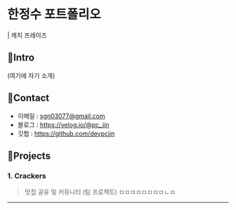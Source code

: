 # 한정수 포트폴리오
| 캐치 프레이즈

## 📌Intro
(여기에 자기 소개)

## 📌Contact
- 이메일 : sgn03077@gmail.com
- 블로그 : https://velog.io/@pc_jin
- 깃헙 : https://github.com/devpcjin

## 📌Projects
### 1. Crackers
> 맛집 공유 및 커뮤니티 (팀 프로젝트)   ㅁㅁㅁㅁㅁㅁㅁㅁㄴㅁ
---
